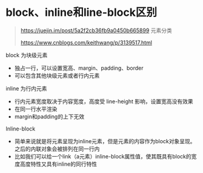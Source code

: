 # block、inline和line-block区别

> https://juejin.im/post/5a2f2cb36fb9a0450b665899 元素分类
>
> https://www.cnblogs.com/keithwang/p/3139517.html



block 为块级元素

- 独占一行，可以设置宽高、margin、padding、border
- 可以包含其他块级元素或者行内元素	

inline 为行内元素

- 行内元素宽度取决于内容宽度，高度受 line-height 影响，设置宽高没有效果
- 在同一行水平渲染
- margin和padding的上下无效

Inline-block

- 简单来说就是将元素呈现为inline元素，但是元素的内容作为block对象呈现。之后的内联对象会被排列在同一行内
- 比如我们可以给一个link（a元素）inline-block属性值，使其既具有block的宽度高度特性又具有inline的同行特性




